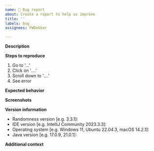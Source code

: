 ```yaml
---
name: 🐞 Bug report
about: Create a report to help us improve
title: ''
labels: bug
assignees: FWDekker

---
```


**Description**
<!-- A clear and concise description of what the bug is. -->

**Steps to reproduce**
<!-- A clear and concise explanation of how to trigger the bug. -->
1. Go to '...'
2. Click on '....'
3. Scroll down to '....'
4. See error

**Expected behavior**
<!-- A clear and concise description of what you expected to happen. -->

**Screenshots**
<!-- If applicable, add screenshots to help explain your problem. -->

**Version information**
 - Randomness version [e.g. 3.3.1]: <!-- Check `Settings -> Plugins` in your IDE and search for `Randomness` -->
 - IDE version [e.g. IntelliJ Community 2023.3.3]: <!-- Check `Help -> About` in your IDE -->
 - Operating system [e.g. Windows 11, Ubuntu 22.04.3, macOS 14.2.1]: <!-- Use a search engine for help if you don't know -->
 - Java version [e.g. 17.0.9, 21.0.1]: <!-- Run `java -version` in a terminal or check https://www.java.com/en/download/help/version_manual.xml -->

**Additional context**
<!-- Add any other context about the problem here. -->
